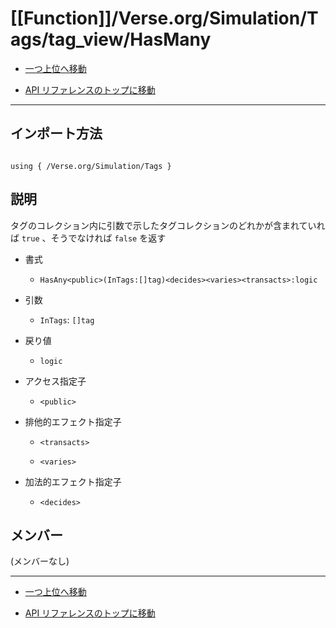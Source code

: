 # [[Function]]/Verse.org/Simulation/Tags/tag_view/HasMany

- [一つ上位へ移動](../main.md)

- [API リファレンスのトップに移動](/main.md)

---

## インポート方法

```verse

using { /Verse.org/Simulation/Tags }

```

## 説明

タグのコレクション内に引数で示したタグコレクションのどれかが含まれていれば `true` 、そうでなければ `false` を返す

- 書式

  - `HasAny<public>(InTags:[]tag)<decides><varies><transacts>:logic`

- 引数

  - `InTags`: `[]tag`

- 戻り値

  - `logic`

- アクセス指定子

  - `<public>`

- 排他的エフェクト指定子

  - `<transacts>`

  - `<varies>`

- 加法的エフェクト指定子

  - `<decides>`

## メンバー

(メンバーなし)

---

- [一つ上位へ移動](../main.md)

- [API リファレンスのトップに移動](/main.md)
